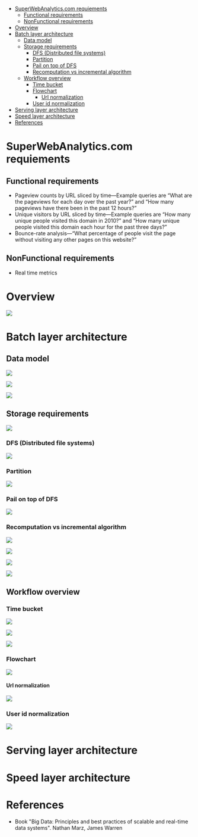 - [SuperWebAnalytics.com requiements](#superwebanalyticscom-requiements)
  - [Functional requirements](#functional-requirements)
  - [NonFunctional requirements](#nonfunctional-requirements)
- [Overview](#overview)
- [Batch layer architecture](#batch-layer-architecture)
  - [Data model](#data-model)
  - [Storage requirements](#storage-requirements)
    - [DFS (Distributed file systems)](#dfs-distributed-file-systems)
    - [Partition](#partition)
    - [Pail on top of DFS](#pail-on-top-of-dfs)
    - [Recomputation vs incremental algorithm](#recomputation-vs-incremental-algorithm)
  - [Workflow overview](#workflow-overview)
    - [Time bucket](#time-bucket)
    - [Flowchart](#flowchart)
      - [Url normalization](#url-normalization)
    - [User id normalization](#user-id-normalization)
- [Serving layer architecture](#serving-layer-architecture)
- [Speed layer architecture](#speed-layer-architecture)
- [References](#references)

# SuperWebAnalytics.com requiements
## Functional requirements
* Pageview counts by URL sliced by time—Example queries are “What are the pageviews for each day over the past year?” and “How many pageviews have there been in the past 12 hours?”
* Unique visitors by URL sliced by time—Example queries are “How many unique people visited this domain in 2010?” and “How many unique people visited this domain each hour for the past three days?”
* Bounce-rate analysis—“What percentage of people visit the page without visiting any other pages on this website?”

## NonFunctional requirements
* Real time metrics

# Overview

![](../.gitbook/assets/lambda_overview.png)

# Batch layer architecture
## Data model

![](../.gitbook/assets/lambda_batch_datamodel.png)

![](../.gitbook/assets/lambda_batch_pageview_model.png)

![](../.gitbook/assets/lambda_batch_pageview_model_person.png)

## Storage requirements

![](../.gitbook/assets/lambda_batch_storage_requirements.png)

### DFS (Distributed file systems)

![](../.gitbook/assets/lambda_batch_storage_distributedFileSystem.png)

### Partition

![](../.gitbook/assets/lambda_batch_storage_verticalpartition.png)

### Pail on top of DFS

![](../.gitbook/assets/lambda_batch_storage_pale.png)

### Recomputation vs incremental algorithm

![](../.gitbook/assets/lambda_batch_recomputation.png)

![](../.gitbook/assets/lambda_batch_incrementalgorithm.png)

![](../.gitbook/assets/lambda_batch_algo_comparison.png)

![](../.gitbook/assets/lambda_batch_algo_comparison2.png)


## Workflow overview

### Time bucket

![](../.gitbook/assets/lambda_batch_pageview_hourly_granulariry.png)

![](../.gitbook/assets/lambda_batch_pageview_bucketCoarser.png)

![](../.gitbook/assets/lambda_batch_pageview_bucket_num.png)

### Flowchart

![](../.gitbook/assets/lambda_batch_workflow.png)

#### Url normalization
![](../.gitbook/assets/lambda_batch_workflow_urlNorm.png)

### User id normalization

![](../.gitbook/assets/lambda_batch_workflow_userIdNorm.png)

# Serving layer architecture



# Speed layer architecture

# References
* Book "Big Data: Principles and best practices of scalable and real-time data systems". Nathan Marz, James Warren